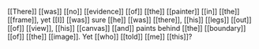 [[There]] [[was]] [[no]] [[evidence]] [[of]] [[the]] [[painter]] [[in]] [[the]] [[frame]], yet [[I]] [[was]] sure [[he]] [[was]] [[there]], [[his]] [[legs]] [[out]] [[of]] [[view]], [[his]] [[canvas]] [[and]] paints behind [[the]] [[boundary]] [[of]] [[the]] [[image]]. Yet [[who]] [[told]] [[me]] [[this]]? 